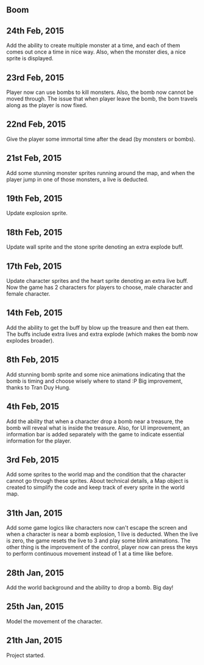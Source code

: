 ## Boom

## 24th Feb, 2015

Add the ability to create multiple monster at a time, and each of them comes out once
a time in nice way. Also, when the monster dies, a nice sprite is displayed.

## 23rd Feb, 2015

Player now can use bombs to kill monsters. Also, the bomb now cannot be moved through.
The issue that when player leave the bomb, the bom travels along as the player is now fixed.

## 22nd Feb, 2015

Give the player some immortal time after the dead (by monsters or bombs).

## 21st Feb, 2015

Add some stunning monster sprites running around the map, and when the player jump in one of
those monsters, a live is deducted. 

## 19th Feb, 2015

Update explosion sprite.

## 18th Feb, 2015

Update wall sprite and the stone sprite denoting an extra explode buff.

## 17th Feb, 2015

Update character sprites and the heart sprite denoting an extra live buff. Now the game has 2
characters for players to choose, male character and female character.

## 14th Feb, 2015

Add the ability to get the buff by blow up the treasure and then eat them. The buffs include extra lives and 
extra explode (which makes the bomb now explodes broader).

## 8th Feb, 2015

Add stunning bomb sprite and some nice animations indicating that the bomb is timing and choose wisely where to
stand :P Big improvement, thanks to Tran Duy Hung.

## 4th Feb, 2015

Add the ability that when a character drop a bomb near a treasure, the bomb will reveal what is inside the treasure.
Also, for UI improvement, an information bar is added separately with the game to indicate essential information for 
the player.

## 3rd Feb, 2015

Add some sprites to the world map and the condition that the character cannot go through these sprites. 
About technical details, a Map object is created to simplify the code and keep track of every sprite in 
the world map. 

## 31th Jan, 2015

Add some game logics like characters now can't escape the screen and when a character is near a bomb
explosion, 1 live is deducted. When the live is zero, the game resets the live to 3 and play some blink 
animations. The other thing is the improvement of the control, player now can press the keys to perform 
continuous movement instead of 1 at a time like before.

## 28th Jan, 2015

Add the world background and the ability to drop a bomb. Big day! 

## 25th Jan, 2015

Model the movement of the character.

## 21th Jan, 2015

Project started.
